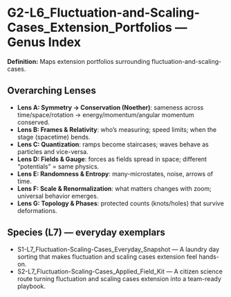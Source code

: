# G2-L6_Fluctuation-and-Scaling-Cases_Extension_Portfolios — Genus Index
**Definition:** Maps extension portfolios surrounding fluctuation-and-scaling-cases.

## Overarching Lenses

- **Lens A: Symmetry -> Conservation (Noether)**: sameness across time/space/rotation → energy/momentum/angular momentum conserved.
- **Lens B: Frames & Relativity**: who’s measuring; speed limits; when the stage (spacetime) bends.
- **Lens C: Quantization**: ramps become staircases; waves behave as particles and vice-versa.
- **Lens D: Fields & Gauge**: forces as fields spread in space; different “potentials” = same physics.
- **Lens E: Randomness & Entropy**: many-microstates, noise, arrows of time.
- **Lens F: Scale & Renormalization**: what matters changes with zoom; universal behavior emerges.
- **Lens G: Topology & Phases**: protected counts (knots/holes) that survive deformations.

## Species (L7) — everyday exemplars
- S1-L7_Fluctuation-Scaling-Cases_Everyday_Snapshot — A laundry day sorting that makes fluctuation and scaling cases extension feel hands-on.
- S2-L7_Fluctuation-Scaling-Cases_Applied_Field_Kit — A citizen science route turning fluctuation and scaling cases extension into a team-ready playbook.
